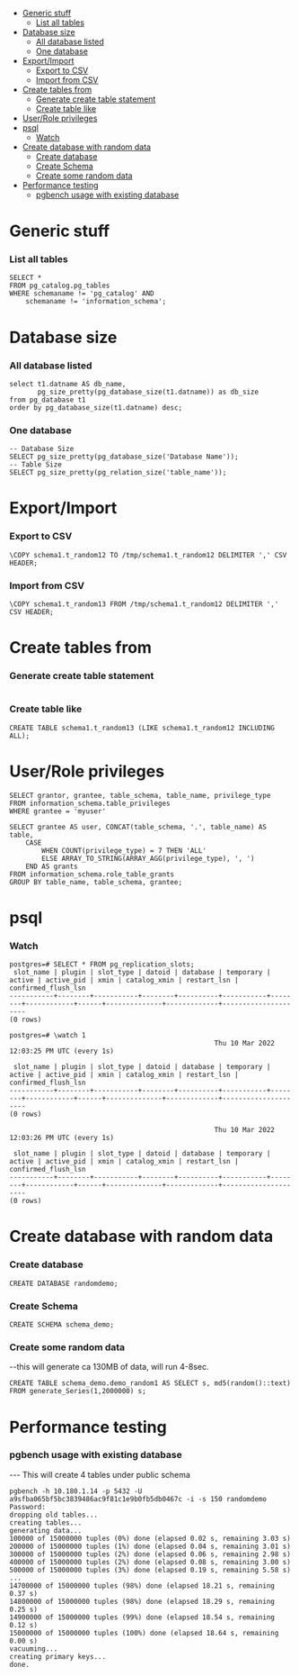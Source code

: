 - [Generic stuff](#generic-stuff)
    - [List all tables](#list-all-tables)
- [Database size](#database-size)
    - [All database listed](#all-database-listed)
    - [One database](#one-database)
- [Export/Import](#exportimport)
    - [Export to CSV](#export-to-csv)
    - [Import from CSV](#import-from-csv)
- [Create tables from](#create-tables-from)
    - [Generate create table statement](#generate-create-table-statement)
    - [Create table like](#create-table-like)
- [User/Role privileges](#userrole-privileges)
- [psql](#psql)
    - [Watch](#watch)
- [Create database with random data](#create-database-with-random-data)
    - [Create database](#create-database)
    - [Create Schema](#create-schema)
    - [Create some random data](#create-some-random-data)
- [Performance testing](#performance-testing)
    - [pgbench usage with existing database](#pgbench-usage-with-existing-database)

# Generic stuff

### List all tables
```
SELECT *
FROM pg_catalog.pg_tables
WHERE schemaname != 'pg_catalog' AND 
    schemaname != 'information_schema';
```

# Database size

### All database listed
```
select t1.datname AS db_name,
       pg_size_pretty(pg_database_size(t1.datname)) as db_size
from pg_database t1
order by pg_database_size(t1.datname) desc;
```

### One database
```
-- Database Size
SELECT pg_size_pretty(pg_database_size('Database Name'));
-- Table Size
SELECT pg_size_pretty(pg_relation_size('table_name'));
```

# Export/Import

### Export to CSV
```
\COPY schema1.t_random12 TO /tmp/schema1.t_random12 DELIMITER ',' CSV HEADER;
```

### Import from CSV
```
\COPY schema1.t_random13 FROM /tmp/schema1.t_random12 DELIMITER ',' CSV HEADER;
```

# Create tables from 

### Generate create table statement
```

```

### Create table like
```
CREATE TABLE schema1.t_random13 (LIKE schema1.t_random12 INCLUDING ALL);
```



# User/Role privileges

```
SELECT grantor, grantee, table_schema, table_name, privilege_type
FROM information_schema.table_privileges
WHERE grantee = 'myuser'
```


```
SELECT grantee AS user, CONCAT(table_schema, '.', table_name) AS table, 
    CASE 
        WHEN COUNT(privilege_type) = 7 THEN 'ALL'
        ELSE ARRAY_TO_STRING(ARRAY_AGG(privilege_type), ', ')
    END AS grants
FROM information_schema.role_table_grants
GROUP BY table_name, table_schema, grantee;
```

# psql

### Watch 
```
postgres=# SELECT * FROM pg_replication_slots;
 slot_name | plugin | slot_type | datoid | database | temporary | active | active_pid | xmin | catalog_xmin | restart_lsn | confirmed_flush_lsn
-----------+--------+-----------+--------+----------+-----------+--------+------------+------+--------------+-------------+---------------------
(0 rows)

postgres=# \watch 1
                                                   Thu 10 Mar 2022 12:03:25 PM UTC (every 1s)

 slot_name | plugin | slot_type | datoid | database | temporary | active | active_pid | xmin | catalog_xmin | restart_lsn | confirmed_flush_lsn
-----------+--------+-----------+--------+----------+-----------+--------+------------+------+--------------+-------------+---------------------
(0 rows)

                                                   Thu 10 Mar 2022 12:03:26 PM UTC (every 1s)

 slot_name | plugin | slot_type | datoid | database | temporary | active | active_pid | xmin | catalog_xmin | restart_lsn | confirmed_flush_lsn
-----------+--------+-----------+--------+----------+-----------+--------+------------+------+--------------+-------------+---------------------
(0 rows)
```


# Create database with random data

### Create database
```
CREATE DATABASE randomdemo;
```

### Create Schema

```
CREATE SCHEMA schema_demo;
```

### Create some random data
--this will generate ca 130MB of data, will run 4-8sec.
```
CREATE TABLE schema_demo.demo_random1 AS SELECT s, md5(random()::text) FROM generate_Series(1,2000000) s;  
```

# Performance testing 

### pgbench usage with existing database
--- This will create 4 tables under public schema
```
pgbench -h 10.180.1.14 -p 5432 -U a9sfba065bf5bc3839486ac9f81c1e9b0fb5db0467c -i -s 150 randomdemo
Password:
dropping old tables...
creating tables...
generating data...
100000 of 15000000 tuples (0%) done (elapsed 0.02 s, remaining 3.03 s)
200000 of 15000000 tuples (1%) done (elapsed 0.04 s, remaining 3.01 s)
300000 of 15000000 tuples (2%) done (elapsed 0.06 s, remaining 2.98 s)
400000 of 15000000 tuples (2%) done (elapsed 0.08 s, remaining 3.00 s)
500000 of 15000000 tuples (3%) done (elapsed 0.19 s, remaining 5.58 s)
...
14700000 of 15000000 tuples (98%) done (elapsed 18.21 s, remaining 0.37 s)
14800000 of 15000000 tuples (98%) done (elapsed 18.29 s, remaining 0.25 s)
14900000 of 15000000 tuples (99%) done (elapsed 18.54 s, remaining 0.12 s)
15000000 of 15000000 tuples (100%) done (elapsed 18.64 s, remaining 0.00 s)
vacuuming...
creating primary keys...
done.
```
